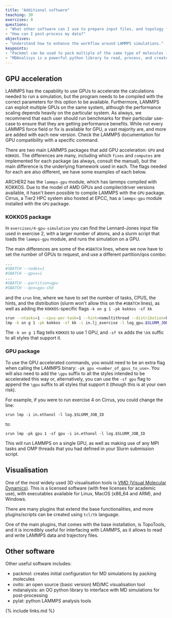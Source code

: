 ```yaml
---
title: "Additional software"
teaching: 30
exercises: 0
questions:
- "What other software can I use to prepare input files, and topology files?"
- "How can I post-process my data?"
objectives:
- "Understand how to enhance the workflow around LAMMPS simulations."
keypoints:
- "Packmol can be used to pack multiple of the same type of molecules into one topology file."
- "MDAnalisys is a powerful python library to read, process, and create LAMMPS files."
---
```



## GPU acceleration

LAMMPS has the capability to use GPUs to accelerate the calculations needed to run a simulation,
but the program needs to be compiled with the correct parameters for this option to be available.
Furthermore, LAMMPS can exploit multiple GPUs on the same system, although the performance scaling depends heavily on the particular system.
As always, we recommend that each user should run benchmarks for their particular use-case to ensure that they are getting performance benefits.
While not every LAMMPS force field or fix is available for GPU, a vast majority are, and more are added with each new version.
Check the LAMMPS documentation for GPU compatibility with a specific command.

There are two main LAMMPS packages that add GPU acceleration: `GPU` and `KOKKOS`.
The differences are many, including which `fixes` and `computes` are implemented for each package (as always, consult the manual),
but the main difference is the underlying framework used in each.
The flags needed for each are also different, we have some examples of each below.

ARCHER2 has the `lammps-gpu` module, which has lammps compiled with KOKKOS.
Due to the model of AMD GPUs and compiler/driver versions available, it hasn't been possible to compile LAMMPS with the `GPU` package.
Cirrus, a Tier2 HPC system also hosted at EPCC, has a `lammps-gpu` module installed with the `GPU` package.

### KOKKOS package

In `exercises/4-gpu-simulation` you can find the Lennard-Jones input file used in exercise 2, with a larger number of atoms,
and a slurm script that loads the `lammps-gpu` module, and runs the simulation on a GPU.

The main differences are some of the `#SBATCH` lines, where we now have to set the number of GPUs to request, and use a different partition/qos combo:

```bash
...
#SBATCH --nodes=1
#SBATCH --gpus=1
...
#SBATCH --partition=gpu
#SBATCH --qos=gpu-shd

```

and the `srun` line, where we have to set the number of tasks, CPUS, the hints, and the distribution (slurm won't allow this on the `#SBATCH` lines),
as well as adding the `KOKKOS`-specific flags `-k on g 1 -pk kokkos -sf kk`


```bash
srun --ntasks=1 --cpus-per-task=1 --hint=nomultithread --distribution=block:block \
lmp -k on g 1 -pk kokkos -sf kk -i in.lj_exercise -l log_gpu.$SLURM_JOB_ID
```

The `-k on g 1` flag tells `KOKKOS` to use 1 GPU, and `-sf kk` adds the `\kk` suffic to all styles that support it.


### GPU package

To use the GPU accelerated commands, you would need to be an extra flag when calling the LAMMPS binary: `-pk gpu <number_of_gpus_to_use>`.
You will also need to add the `\gpu` suffix to all the styles intended to be accelerated this way or,
alternatively, you can use the `-sf gpu` flag to append the `\gpu` suffix to all styles that support it (though this is at your own risk).

For example, if you were to run exercise 4 on Cirrus, you could change the line:

```
srun lmp -i in.ethanol -l log.$SLURM_JOB_ID
```

to:

```
srun lmp -pk gpu 1 -sf gpu -i in.ethanol -l log.$SLURM_JOB_ID
```

This will run LAMMPS on a single GPU, as well as making use of any MPI tasks and OMP threads that you had defined in your Slurm submission script.

## Visualisation

One of the most widely used 3D visualisation tools is [VMD (Visual Molecular Dynamics)](https://www.ks.uiuc.edu/Research/vmd/).
This is a licensed software (with free licenses for academic use), with executables available for Linux, MacOS (x86\_64 and ARM), and Windows.

There are many plugins that extend the base functionalities, and more plugins/scripts can be created using `tcl/tk` language.

One of the main plugins, that comes with the base installation, is TopoTools, and it is incredibly useful for interfacing with LAMMPS,
as it allows to read and write LAMMPS data and trajectory files.

## Other software

Other useful software includes:
- packmol: creates initial configuration for MD simulations by packing molecules
- ovito: an open source (basic version) MD/MC visualisation tool
- mdanalysis: an OO python library to interface with MD simulations for post-processing
- pylat: python LAMMPS analysis tools

{% include links.md %}
